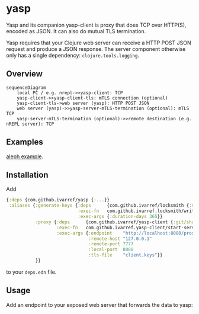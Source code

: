 # yasp

Yasp and its companion yasp-client is proxy that does
TCP over HTTP(S), encoded as JSON.
It can also do mutual TLS termination.

Yasp requires that your Clojure web server can receive a HTTP POST JSON
request and produce a JSON response. 
The server component otherwise only has a single dependency: `clojure.tools.logging`.

## Overview

```mermaid
sequenceDiagram
    local PC / e.g. nrepl->>yasp-client: TCP
    yasp-client->>yasp-client-tls: mTLS connection (optional)
    yasp-client-tls->web server (yasp): HTTP POST JSON
    web server (yasp)->>yasp-server-mTLS-termination (optional): mTLS TCP
    yasp-server-mTLS-termination (optional)->>remote destination (e.g. nREPL server): TCP
```

## Examples

[aleph example](https://github.com/ivarref/yasp/tree/main/aleph-example).

## Installation

Add 
```clojure
{:deps {com.github.ivarref/yasp {:...}}
 :aliases {:generate-keys {:deps      {com.github.ivarref/locksmith {:mvn/version "0.1.6"}}
                           :exec-fn   com.github.ivarref.locksmith/write-certs!
                           :exec-args {:duration-days 365}}
           :proxy {:deps      {com.github.ivarref/yasp-client {:git/sha "..."}}
                   :exec-fn   com.github.ivarref.yasp-client/start-server!
                   :exec-args {:endpoint    "http://localhost:8080/proxy"
                               :remote-host "127.0.0.1"
                               :remote-port 7777
                               :local-port  8888
                               :tls-file    "client.keys"}}
           }}
```
to your `deps.edn` file.

## Usage

Add an endpoint to your exposed web server that forwards the data
to yasp:

```clojure

```
